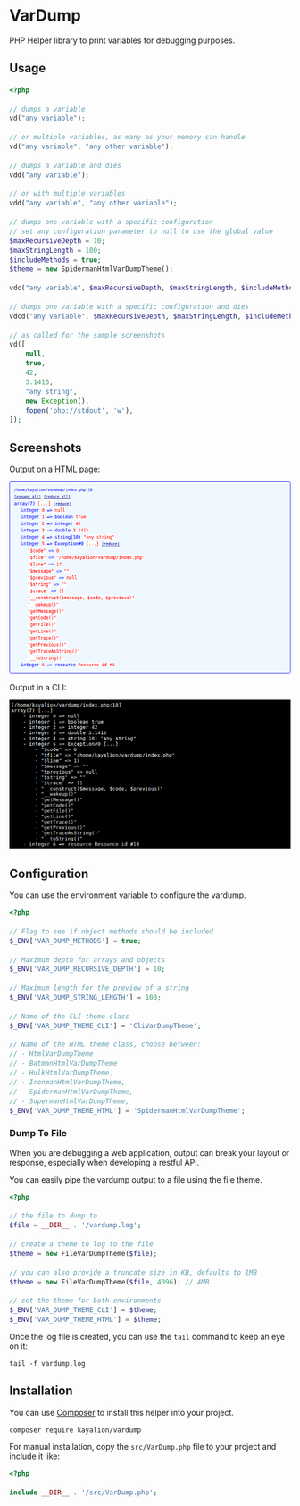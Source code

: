 # VarDump

PHP Helper library to print variables for debugging purposes.

## Usage

```php
<?php

// dumps a variable
vd("any variable");

// or multiple variables, as many as your memory can handle
vd("any variable", "any other variable");

// dumps a variable and dies
vdd("any variable");

// or with multiple variables
vdd("any variable", "any other variable");

// dumps one variable with a specific configuration
// set any configuration parameter to null to use the global value
$maxRecursiveDepth = 10;
$maxStringLength = 100;
$includeMethods = true;
$theme = new SpidermanHtmlVarDumpTheme();

vdc("any variable", $maxRecursiveDepth, $maxStringLength, $includeMethods, $theme);

// dumps one variable with a specific configuration and dies
vdcd("any variable", $maxRecursiveDepth, $maxStringLength, $includeMethods, $theme);

// as called for the sample screenshots
vd([
    null,
    true,
    42,
    3.1415,
    "any string",
    new Exception(),
    fopen('php://stdout', 'w'),
]);
```

## Screenshots

Output on a HTML page:

![Screenshot HTML](screenshot-html.png "Screenshot HTML")

Output in a CLI:

![Screenshot CLI](screenshot-cli.png "Screenshot CLI")

## Configuration

You can use the environment variable to configure the vardump.

```php
<?php

// Flag to see if object methods should be included
$_ENV['VAR_DUMP_METHODS'] = true;

// Maximum depth for arrays and objects
$_ENV['VAR_DUMP_RECURSIVE_DEPTH'] = 10;

// Maximum length for the preview of a string
$_ENV['VAR_DUMP_STRING_LENGTH'] = 100;

// Name of the CLI theme class
$_ENV['VAR_DUMP_THEME_CLI'] = 'CliVarDumpTheme';

// Name of the HTML theme class, choose between:
// - HtmlVarDumpTheme
// - BatmanHtmlVarDumpTheme
// - HulkHtmlVarDumpTheme,
// - IronmanHtmlVarDumpTheme,
// - SpidermanHtmlVarDumpTheme,
// - SupermanHtmlVarDumpTheme,
$_ENV['VAR_DUMP_THEME_HTML'] = 'SpidermanHtmlVarDumpTheme';
```

### Dump To File

When you are debugging a web application, output can break your layout or response, especially when developing a restful API.

You can easily pipe the vardump output to a file using the file theme.

```php
<?php

// the file to dump to
$file = __DIR__ . '/vardump.log';

// create a theme to log to the file
$theme = new FileVarDumpTheme($file);

// you can also provide a truncate size in KB, defaults to 1MB
$theme = new FileVarDumpTheme($file, 4096); // 4MB

// set the theme for both environments
$_ENV['VAR_DUMP_THEME_CLI'] = $theme;
$_ENV['VAR_DUMP_THEME_HTML'] = $theme;
```

Once the log file is created, you can use the ```tail``` command to keep an eye on it:

```
tail -f vardump.log
```

## Installation

You can use [Composer](http://getcomposer.org) to install this helper into your project.

```
composer require kayalion/vardump
```

For manual installation, copy the ```src/VarDump.php``` file to your project and include it like:

```php
<?php 

include __DIR__ . '/src/VarDump.php';
```
